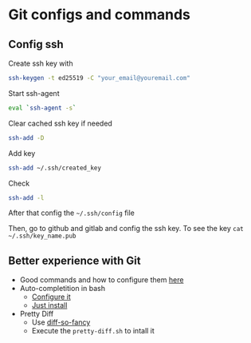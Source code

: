 # Git configs and commands

## Config ssh

Create ssh key with

```sh
ssh-keygen -t ed25519 -C "your_email@youremail.com"
```

Start ssh-agent

```sh
eval `ssh-agent -s`
```

Clear cached ssh key if needed

```sh
ssh-add -D
```

Add key

```sh
ssh-add ~/.ssh/created_key
```

Check

```sh
ssh-add -l
```

After that config the `~/.ssh/config` file

Then, go to github and gitlab and config the ssh key.
To see the key `cat ~/.ssh/key_name.pub`

## Better experience with Git

- Good commands and how to configure them [here](https://github.com/allmonty/inutils/blob/master/git/good-commands.md)
- Auto-completition in bash
  - [Configure it](https://git-scm.com/book/en/v1/Git-Basics-Tips-and-Tricks)
  - [Just install](https://github.com/bobthecow/git-flow-completion/wiki/Install-Bash-git-completion)
- Pretty Diff
  - Use [diff-so-fancy](https://github.com/so-fancy/diff-so-fancy)
  - Execute the ```pretty-diff.sh``` to intall it